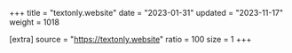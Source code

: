 +++
title = "textonly.website"
date = "2023-01-31"
updated = "2023-11-17"
weight = 1018

[extra]
source = "https://textonly.website"
ratio = 100
size = 1
+++
